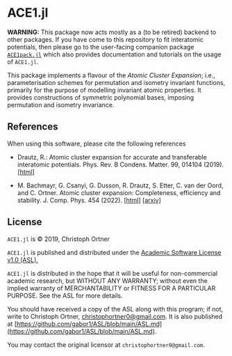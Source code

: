 # ACE1.jl

<!--
[![Stable](https://img.shields.io/badge/docs-stable-blue.svg)](https://ACEsuit.github.io/ACE1docs.jl/stable)
[![Dev](https://img.shields.io/badge/docs-dev-blue.svg)](https://ACEsuit.github.io/ACE1docs.jl/dev)

 [![Build Status](https://travis-ci.com/JuliaMolSim/ACE.jl.svg?branch=master)](https://travis-ci.com/JuliaMolSim/ACE.jl)

[![Codecov](https://codecov.io/gh/JuliaMolSim/ACE.jl/branch/master/graph/badge.svg)](https://codecov.io/gh/JuliaMolSim/ACE.jl) -->

**WARNING:** This package now acts mostly as a (to be retired) backend to other packages. If you have come to this repository to fit interatomic potentials, then please go to the user-facing companion package [`ACE1pack.jl`](https://github.com/ACEsuit/ACE1pack.jl) which also provides documentation and tutorials on the usage of `ACE1.jl`.


This package implements a flavour of the *Atomic Cluster Expansion*; i.e., parameterisation schemes for permutation and isometry invariant functions, primarily for the purpose of modelling invariant atomic properties. It provides constructions of symmetric polynomial bases, imposing permutation and isometry invariance. 



## References

When using this software, please cite the following references

* Drautz, R.: Atomic cluster expansion for accurate and transferable interatomic potentials. Phys. Rev. B Condens. Matter. 99, 014104 (2019). [[html]](https://journals.aps.org/prb/abstract/10.1103/PhysRevB.99.014104) 

* M. Bachmayr, G. Csanyi, G. Dusson, R. Drautz, S. Etter, C. van der Oord, and C. Ortner. Atomic cluster expansion: Completeness, efficiency and stability. J. Comp. Phys. 454 (2022). [[html]](https://www.sciencedirect.com/science/article/pii/S0021999122000080?via%3Dihub) [[arxiv]](https://arxiv.org/abs/1911.03550)


## License

`ACE1.jl` is © 2019, Christoph Ortner

`ACE1.jl` is published and distributed under the [Academic Software License v1.0 (ASL).](ASL.md)

`ACE1.jl` is distributed in the hope that it will be useful for non-commercial academic research, but WITHOUT ANY WARRANTY; without even the implied warranty of MERCHANTABILITY or FITNESS FOR A PARTICULAR PURPOSE. See the ASL for more details.

You should have received a copy of the ASL along with this program; if not, write to Christoph Ortner, christophortner0@gmail.com. It is also published at [https://github.com/gabor1/ASL/blob/main/ASL.md](https://github.com/gabor1/ASL/blob/main/ASL.md).

You may contact the original licensor at `christophortner0@gmail.com`.
